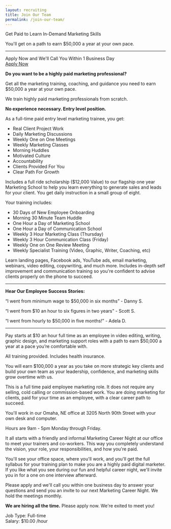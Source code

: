 ```yaml
---
layout: recruiting
title: Join Our Team
permalink: /join-our-team/
---
```

<div class="whitespace"></div>
<div class="recruiting-page">
<div class="letterhead">
<div id="letterhead-title">Get Paid to Learn In-Demand Marketing Skills</div>
<p>You'll get on a path to earn $50,000 a year at your own pace.</p>
<hr>
<div id="letterhead-title">Apply Now and We'll Call You Within 1 Business Day</div></div>

<div class="page-button-container">
<a href="http://www.getvyral.com/careers-apply-now" target="_blank" class="page-button">
	Apply Now
</a>
</div>

<p><strong>Do you want to be a highly paid marketing professional?</strong></p>

<p>Get all the marketing training, coaching, and guidance you need to earn $50,000 a year at your own pace.</p>

<p>We train highly paid marketing professionals from scratch.</p>

<p><strong>No experience necessary. Entry level position.</strong></p>

<p>As a full-time paid entry level marketing trainee, you get:
<ul>
<li>Real Client Project Work</li>
<li>Daily Marketing Discussions</li>
<li>Weekly One on One Meetings</li>
<li>Weekly Marketing Classes</li>
<li>Morning Huddles</li>
<li>Motivated Culture</li>
<li>Accountability</li>
<li>Clients Provided For You</li>
<li>Clear Path For Growth</li>
</ul></p>

<p>Includes a full ride scholarship ($12,000 Value) to our flagship one year Marketing School to help you learn everything to generate sales and leads for your client. You get daily instruction in a small group of eight.</p>

<p>Your training includes:
<ul>
<li>30 Days of New Employee Onboarding</li>
<li>Morning 30 Minute Team Huddle</li>
<li>One Hour a Day of Marketing School</li>
<li>One Hour a Day of Communication School</li>
<li>Weekly 3 Hour Marketing Class (Thursday)</li>
<li>Weekly 3 Hour Communication Class (Friday)</li>
<li>Weekly One on One Review Meeting</li>
<li>Weekly Specialist Training (Video, Graphic, Writer, Coaching, etc)</li>
</ul></p>

<p>Learn landing pages, Facebook ads, YouTube ads, email marketing, webinars, video editing, copywriting, and much more. Includes in-depth self improvement and communication training so you're confident to advise clients properly on the phone to succeed.</p>

<hr>
<div class="testimonial-inline">
<p><strong>Hear Our Employee Success Stories:</strong></p>

<p class="testimonial-text indent">“I went from minimum wage to $50,000 in six months” <span class="testimonial-author">- Danny S.</span></p>

<p class="testimonial-text indent">“I went from $10 an hour to six figures in two years” <span class="testimonial-author">- Scott S.</span></p>

<p class="testimonial-text indent">“I went from hourly to $50,000 in five months!” <span class="testimonial-author">- Adela D.</span></p>
</div>
<hr>

<p>Pay starts at $10 an hour full time as an employee in video editing, writing, graphic design, and marketing support roles with a path to earn $50,000 a year at a pace you’re comfortable with.</p>

<p>All training provided. Includes health insurance.</p>

<p>You will earn $100,000 a year as you take on more strategic key clients and build your own team as your leadership, confidence, and marketing skills grow overtime with us.</p>

<p>This is a full time paid employee marketing role. It does not require any selling, cold calling or commission-based work. You are doing marketing for clients, paid for your time as an employee, with a clear career path to succeed.</p>

<p>You'll work in our Omaha, NE office at 3205 North 90th Street with your own desk and computer.</p>

<p>Hours are 9am - 5pm Monday through Friday.</p>

<p>It all starts with a friendly and informal Marketing Career Night at our office to meet your trainers and co-workers. This way you completely understand the vision, your role, your responsibilities, and how you're paid.</p>

<p>You'll see your office space, where you'll work, and you'll get the full syllabus for your training plan to make you are a highly paid digital marketer. If you like what you see during our fun and helpful career night, we'll invite you in for a one on one interview afterward.</p>

<p>Please apply and we'll call you within one business day to answer your questions and send you an invite to our next Marketing Career Night. We hold the meetings monthly.</p>

<p><strong>We are hiring all the time.</strong> Please apply now. We're exited to meet you!</p>

<p>Job Type: Full-time<br>
Salary: $10.00 /hour</p>

</div>
